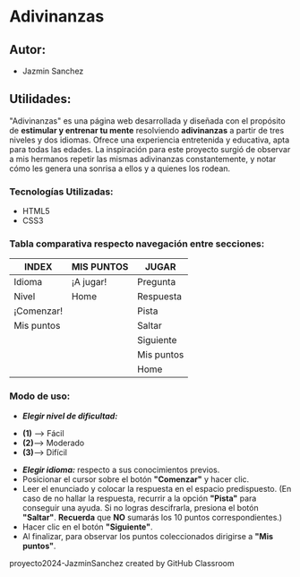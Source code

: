 # Adivinanzas
## Autor:
* Jazmin Sanchez
## Utilidades:
"Adivinanzas" es una página web desarrollada y diseñada con el propósito de **estimular y entrenar tu mente** resolviendo **adivinanzas** a partir de tres niveles y dos idiomas. 
Ofrece una experiencia entretenida y educativa, apta para todas las edades. La inspiración para este proyecto surgió de observar a mis hermanos repetir las mismas adivinanzas constantemente, y notar cómo les genera una sonrisa a ellos y a quienes los rodean.

### Tecnologías Utilizadas:
* HTML5
* CSS3

### Tabla comparativa respecto navegación entre secciones: 

  | **INDEX**  | **MIS PUNTOS**   | **JUGAR**        |
  |------------|--------------|--------------|
  | Idioma     | ¡A jugar!    | Pregunta     |
  | Nivel      | Home         | Respuesta    |
  | ¡Comenzar! |              | Pista        |
  | Mis puntos |              | Saltar       |
  |            |              | Siguiente    |
  |            |              | Mis puntos   |
  |            |              | Home         |

### Modo de uso:
- **_Elegir nivel de dificultad:_** 
* **(1)** --> Fácil
* **(2)**--> Moderado
* **(3)**--> Difícil
- **_Elegir idioma:_** respecto a sus conocimientos previos.
- Posicionar el cursor sobre el botón **"Comenzar"** y hacer clic.
- Leer el enunciado y colocar la respuesta en el espacio predispuesto. (En caso de no hallar la respuesta, recurrir a la opción **"Pista"** para conseguir una ayuda. Si no logras descifrarla, presiona el botón **"Saltar"**. **Recuerda** que **NO** sumarás los 10 puntos correspondientes.)
- Hacer clic en el botón **"Siguiente"**.
- Al finalizar, para observar los puntos coleccionados dirigirse a **"Mis puntos"**.

proyecto2024-JazminSanchez created by GitHub Classroom